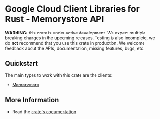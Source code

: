 # Google Cloud Client Libraries for Rust - Memorystore API

<!-- Code generated by sidekick. DO NOT EDIT. -->

**WARNING:** this crate is under active development. We expect multiple breaking
changes in the upcoming releases. Testing is also incomplete, we do **not**
recommend that you use this crate in production. We welcome feedback about the
APIs, documentation, missing features, bugs, etc.

## Quickstart

The main types to work with this crate are the clients:

- [Memorystore]

## More Information

- Read the [crate's documentation](https://docs.rs/google-cloud-memorystore-v1/latest/google-cloud-memorystore-v1)

[Memorystore]: https://docs.rs/google-cloud-memorystore-v1/latest/google_cloud_memorystore_v1/client/struct.Memorystore.html

